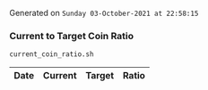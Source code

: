 Generated on `Sunday 03-October-2021 at 22:58:15`

### Current to Target Coin Ratio
`current_coin_ratio.sh`

Date|Current|Target|Ratio
---|---|---|---
